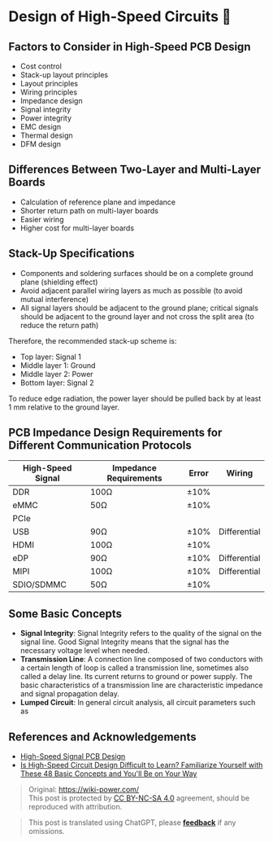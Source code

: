 # Design of High-Speed Circuits 🚧

## Factors to Consider in High-Speed PCB Design

- Cost control
- Stack-up layout principles
- Layout principles
- Wiring principles
- Impedance design
- Signal integrity
- Power integrity
- EMC design
- Thermal design
- DFM design

## Differences Between Two-Layer and Multi-Layer Boards

- Calculation of reference plane and impedance
- Shorter return path on multi-layer boards
- Easier wiring
- Higher cost for multi-layer boards

## Stack-Up Specifications

- Components and soldering surfaces should be on a complete ground plane (shielding effect)
- Avoid adjacent parallel wiring layers as much as possible (to avoid mutual interference)
- All signal layers should be adjacent to the ground plane; critical signals should be adjacent to the ground layer and not cross the split area (to reduce the return path)

Therefore, the recommended stack-up scheme is:

- Top layer: Signal 1
- Middle layer 1: Ground
- Middle layer 2: Power
- Bottom layer: Signal 2

To reduce edge radiation, the power layer should be pulled back by at least 1 mm relative to the ground layer.

## PCB Impedance Design Requirements for Different Communication Protocols

| High-Speed Signal | Impedance Requirements | Error | Wiring |
| ---------------- | --------------------- | ----- | ------ |
| DDR              | 100Ω                  | ±10%  |        |
| eMMC             | 50Ω                   | ±10%  |        |
| PCIe             |                       |       |        |
| USB              | 90Ω                   | ±10%  | Differential |
| HDMI             | 100Ω                  | ±10%  |        |
| eDP              | 90Ω                   | ±10%  | Differential |
| MIPI             | 100Ω                  | ±10%  | Differential |
| SDIO/SDMMC       | 50Ω                   | ±10%  |        |

## Some Basic Concepts

- **Signal Integrity**: Signal Integrity refers to the quality of the signal on the signal line. Good Signal Integrity means that the signal has the necessary voltage level when needed.
- **Transmission Line**: A connection line composed of two conductors with a certain length of loop is called a transmission line, sometimes also called a delay line. Its current returns to ground or power supply. The basic characteristics of a transmission line are characteristic impedance and signal propagation delay.
- **Lumped Circuit**: In general circuit analysis, all circuit parameters such as

## References and Acknowledgements

- [High-Speed Signal PCB Design](https://blog.infonet.io/2021/04/04/%E9%AB%98%E9%80%9F%E4%BF%A1%E5%8F%B7PCB%E8%AE%BE%E8%AE%A1/)
- [Is High-Speed Circuit Design Difficult to Learn? Familiarize Yourself with These 48 Basic Concepts and You'll Be on Your Way](http://murata.eetrend.com/article/2019-07/1002919.html)

> Original: <https://wiki-power.com/>  
> This post is protected by [CC BY-NC-SA 4.0](https://creativecommons.org/licenses/by/4.0/deed.en) agreement, should be reproduced with attribution.

> This post is translated using ChatGPT, please [**feedback**](https://github.com/linyuxuanlin/Wiki_MkDocs/issues/new) if any omissions.